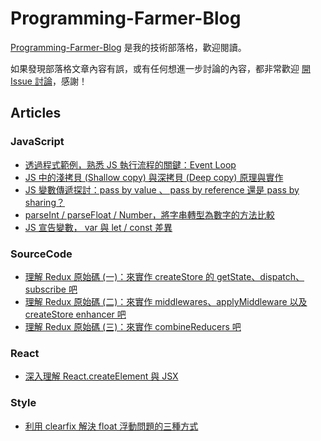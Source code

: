 # Programming-Farmer-Blog

[Programming-Farmer-Blog](https://www.programfarmer.com/) 是我的技術部落格，歡迎閱讀。

如果發現部落格文章內容有誤，或有任何想進一步討論的內容，都非常歡迎 [開 Issue 討論](https://github.com/LiangYingC/Programming-Farmer-Blog/issues)，感謝！

## Articles

### JavaScript

- [透過程式範例，熟悉 JS 執行流程的關鍵：Event Loop](https://www.programfarmer.com/articles/javaScript/javascript-browser-event-loop)
- [JS 中的淺拷貝 (Shallow copy) 與深拷貝 (Deep copy) 原理與實作](https://www.programfarmer.com/articles/javaScript/javascript-shallow-copy-deep-copy)
- [JS 變數傳遞探討：pass by value 、 pass by reference 還是 pass by sharing？](https://www.programfarmer.com/articles/javaScript/javascript-pass-by-value-pass-by-reference-pass-by-sharing)
- [parseInt / parseFloat / Number，將字串轉型為數字的方法比較](https://www.programfarmer.com/articles/javaScript/javascript-parseInt-parseFloat-Number)
- [JS 宣告變數， var 與 let / const 差異](https://www.programfarmer.com/articles/javaScript/javascript-var-let-const-for-loop)

### SourceCode

- [理解 Redux 原始碼 (一)：來實作 createStore 的 getState、dispatch、subscribe 吧](https://www.programfarmer.com/articles/sourceCode/redux-make-createStore-getState-dispatch-subscribe)
- [理解 Redux 原始碼 (二)：來實作 middlewares、applyMiddleware 以及 createStore enhancer 吧](https://www.programfarmer.com/articles/sourceCode/redux-make-createStore-enhancer-and-applyMiddleware)
- [理解 Redux 原始碼 (三)：來實作 combineReducers 吧](https://www.programfarmer.com/articles/sourceCode/redux-make-combineReducers)

### React

- [深入理解 React.createElement 與 JSX](https://www.programfarmer.com/articles/react/react-depth-jsx)

### Style

- [利用 clearfix 解決 float 浮動問題的三種方式](https://www.programfarmer.com/articles/style/css-float-and-flex)
